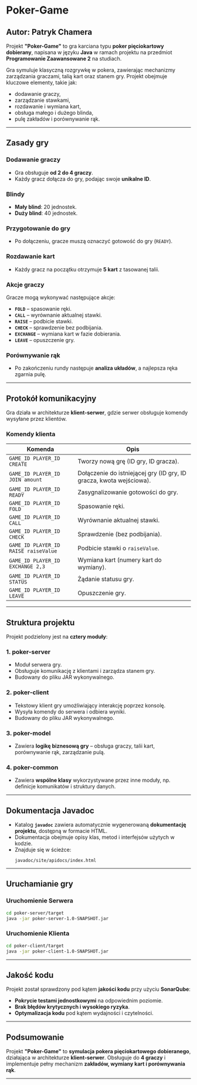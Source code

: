 # Poker-Game

## Autor: Patryk Chamera

Projekt **"Poker-Game"** to gra karciana typu **poker pięciokartowy dobierany**, napisana w języku **Java** w ramach projektu na przedmiot **Programowanie Zaawansowane 2** na studiach.

Gra symuluje klasyczną rozgrywkę w pokera, zawierając mechanizmy zarządzania graczami, talią kart oraz stanem gry. Projekt obejmuje kluczowe elementy, takie jak:
- dodawanie graczy,
- zarządzanie stawkami,
- rozdawanie i wymiana kart,
- obsługa małego i dużego blinda,
- pulę zakładów i porównywanie rąk.

---

## Zasady gry

### Dodawanie graczy
- Gra obsługuje **od 2 do 4 graczy**.
- Każdy gracz dołącza do gry, podając swoje **unikalne ID**.

### Blindy
- **Mały blind**: 20 jednostek.
- **Duży blind**: 40 jednostek.

### Przygotowanie do gry
- Po dołączeniu, gracze muszą oznaczyć gotowość do gry (`READY`).

### Rozdawanie kart
- Każdy gracz na początku otrzymuje **5 kart** z tasowanej talii.

### Akcje graczy
Gracze mogą wykonywać następujące akcje:
- **`FOLD`** – spasowanie ręki.
- **`CALL`** – wyrównanie aktualnej stawki.
- **`RAISE`** – podbicie stawki.
- **`CHECK`** – sprawdzenie bez podbijania.
- **`EXCHANGE`** – wymiana kart w fazie dobierania.
- **`LEAVE`** – opuszczenie gry.

### Porównywanie rąk
- Po zakończeniu rundy następuje **analiza układów**, a najlepsza ręka zgarnia pulę.

---

## Protokół komunikacyjny
Gra działa w architekturze **klient-serwer**, gdzie serwer obsługuje komendy wysyłane przez klientów.

### Komendy klienta

| **Komenda** | **Opis** |
|------------|---------|
| `GAME_ID PLAYER_ID CREATE` | Tworzy nową grę (ID gry, ID gracza). |
| `GAME_ID PLAYER_ID JOIN amount` | Dołączenie do istniejącej gry (ID gry, ID gracza, kwota wejściowa). |
| `GAME_ID PLAYER_ID READY` | Zasygnalizowanie gotowości do gry. |
| `GAME_ID PLAYER_ID FOLD` | Spasowanie ręki. |
| `GAME_ID PLAYER_ID CALL` | Wyrównanie aktualnej stawki. |
| `GAME_ID PLAYER_ID CHECK` | Sprawdzenie (bez podbijania). |
| `GAME_ID PLAYER_ID RAISE raiseValue` | Podbicie stawki o `raiseValue`. |
| `GAME_ID PLAYER_ID EXCHANGE 2,3` | Wymiana kart (numery kart do wymiany). |
| `GAME_ID PLAYER_ID STATUS` | Żądanie statusu gry. |
| `GAME_ID PLAYER_ID LEAVE` | Opuszczenie gry. |

---

## Struktura projektu

Projekt podzielony jest na **cztery moduły**:

### **1. poker-server** 
- Moduł serwera gry.
- Obsługuje komunikację z klientami i zarządza stanem gry.
- Budowany do pliku JAR wykonywalnego.

### **2. poker-client**  
- Tekstowy klient gry umożliwiający interakcję poprzez konsolę.
- Wysyła komendy do serwera i odbiera wyniki.
- Budowany do pliku JAR wykonywalnego.

### **3. poker-model**  
- Zawiera **logikę biznesową gry** – obsługa graczy, talii kart, porównywanie rąk, zarządzanie pulą.

### **4. poker-common** 
- Zawiera **wspólne klasy** wykorzystywane przez inne moduły, np. definicje komunikatów i struktury danych.

---

## Dokumentacja Javadoc
- Katalog **`javadoc`** zawiera automatycznie wygenerowaną **dokumentację projektu**, dostępną w formacie HTML.
- Dokumentacja obejmuje opisy klas, metod i interfejsów użytych w kodzie.
- Znajduje się w ścieżce:
  ```
  javadoc/site/apidocs/index.html
  ```

---

## Uruchamianie gry

### Uruchomienie Serwera
```sh
cd poker-server/target
java -jar poker-server-1.0-SNAPSHOT.jar
```

### Uruchomienie Klienta
```sh
cd poker-client/target
java -jar poker-client-1.0-SNAPSHOT.jar
```

---

## Jakość kodu

Projekt został sprawdzony pod kątem **jakości kodu** przy użyciu **SonarQube**:
- **Pokrycie testami jednostkowymi** na odpowiednim poziomie.
- **Brak błędów krytycznych i wysokiego ryzyka**.
- **Optymalizacja kodu** pod kątem wydajności i czytelności.

---

## Podsumowanie
Projekt **"Poker-Game"** to **symulacja pokera pięciokartowego dobieranego**, działająca w architekturze **klient-serwer**. Obsługuje do **4 graczy** i implementuje pełny mechanizm **zakładów, wymiany kart i porównywania rąk**.

---

